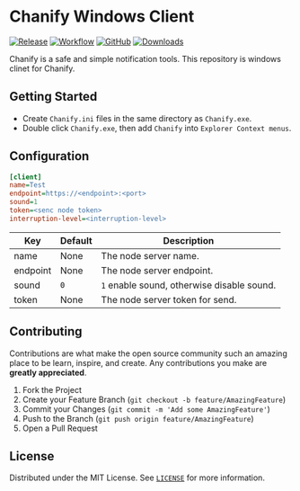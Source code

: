 # Chanify Windows Client

[![Release](https://img.shields.io/github/v/release/chanify/chanify-win?logo=github&style=flat-square)](https://github.com/chanify/chanify-win/releases/latest)
[![Workflow](https://img.shields.io/github/workflow/status/chanify/chanify-win/ci?label=build&logo=github&style=flat-square)](https://github.com/chanify/chanify-win/actions?workflow=ci)
[![GitHub](https://img.shields.io/github/license/chanify/chanify-win?style=flat-square)](LICENSE)
[![Downloads](https://img.shields.io/github/downloads/chanify/chanify-win/total?style=flat-square)](https://github.com/chanify/chanify-win/releases/latest)

Chanify is a safe and simple notification tools. This repository is windows clinet for Chanify.

## Getting Started

- Create `Chanify.ini` files in the same directory as `Chanify.exe`.
- Double click `Chanify.exe`, then add `Chanify` into `Explorer Context menus`.

## Configuration

```ini
[client]
name=Test
endpoint=https://<endpoint>:<port>
sound=1
token=<senc node token>
interruption-level=<interruption-level>
```

| Key      | Default | Description                                 |
| -------- | ------- | ------------------------------------------- |
| name     | None    | The node server name.                       |
| endpoint | None    | The node server endpoint.                   |
| sound    | `0`     | `1` enable sound, otherwise disable sound.  |
| token    | None    | The node server token for send.             |

## Contributing

Contributions are what make the open source community such an amazing place to be learn, inspire, and create. Any contributions you make are **greatly appreciated**.

1. Fork the Project
2. Create your Feature Branch (`git checkout -b feature/AmazingFeature`)
3. Commit your Changes (`git commit -m 'Add some AmazingFeature'`)
4. Push to the Branch (`git push origin feature/AmazingFeature`)
5. Open a Pull Request

## License

Distributed under the MIT License. See [`LICENSE`](LICENSE) for more information.
